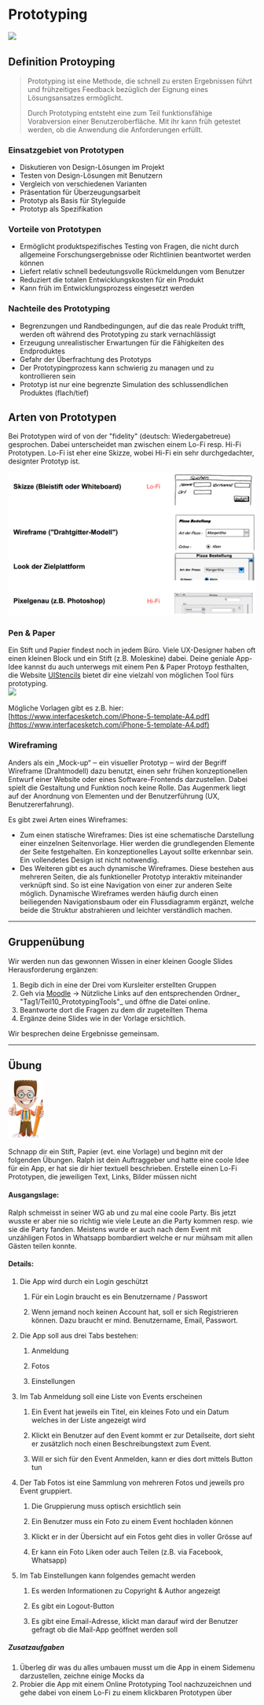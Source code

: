 # Prototyping

![](https://www.boardofinnovation.com/wp-content/uploads/2013/04/paperprotoyping.jpg)

## Definition Protoyping

> Prototyping ist eine Methode, die schnell zu ersten Ergebnissen führt und frühzeitiges Feedback bezüglich der Eignung eines Lösungsansatzes ermöglicht.
>
> Durch Prototyping entsteht eine zum Teil funktionsfähige Vorabversion einer Benutzeroberfläche. Mit ihr kann früh getestet werden, ob die Anwendung die Anforderungen erfüllt.

### Einsatzgebiet von Prototypen

* Diskutieren von Design-Lösungen im Projekt
* Testen von Design-Lösungen mit Benutzern 
* Vergleich von verschiedenen Varianten
* Präsentation für Überzeugungsarbeit
* Prototyp als Basis für Styleguide
* Prototyp als Spezifikation

### Vorteile von Prototypen

* Ermöglicht produktspezifisches Testing von Fragen, die nicht durch allgemeine Forschungsergebnisse oder Richtlinien beantwortet werden können
* Liefert relativ schnell bedeutungsvolle Rückmeldungen vom Benutzer
* Reduziert die totalen Entwicklungskosten für ein Produkt
* Kann früh im Entwicklungsprozess eingesetzt werden

### Nachteile des Prototyping

* Begrenzungen und Randbedingungen, auf die das reale Produkt trifft, werden oft während des Prototyping zu stark vernachlässigt
* Erzeugung unrealistischer Erwartungen für die Fähigkeiten des Endproduktes
* Gefahr der Überfrachtung des Prototyps
* Der Prototypingprozess kann schwierig zu managen und zu
  kontrollieren sein
* Prototyp ist nur eine begrenzte Simulation des schlussendlichen Produktes \(flach/tief\)

## Arten von Prototypen

Bei Prototypen wird of von der "fidelity" \(deutsch: Wiedergabetreue\) gesprochen. Dabei unterscheidet man zwischen einem Lo-Fi resp. Hi-Fi Prototypen. Lo-Fi ist eher eine Skizze, wobei Hi-Fi ein sehr durchgedachter, designter Prototyp ist.

![](/_allgemein/prototyp-arten.png)

### Pen & Paper

Ein Stift und Papier findest noch in jedem Büro. Viele UX-Designer haben oft einen kleinen Block und ein Stift \(z.B. Moleskine\) dabei.    Deine geniale App-Idee kannst du auch unterwegs mit einem Pen & Paper Protoyp festhalten, die Website [UIStencils](http://www.uistencils.com/) bietet dir eine vielzahl von möglichen Tool fürs prototyping.  
![](http://desarrolloweb.dlsi.ua.es/cursos/2015/hci/images/paper-prototype-03.jpg)

Mögliche Vorlagen gibt es z.B. hier:  
[https://www.interfacesketch.com/iPhone-5-template-A4.pdf](https://www.interfacesketch.com/iPhone-5-template-A4.pdf)

### 

### Wireframing

Anders als ein „Mock-up“ ‒ ein visueller Prototyp ‒ wird der Begriff Wireframe \(Drahtmodell\) dazu benutzt, einen sehr frühen konzeptionellen Entwurf einer Website oder eines Software-Frontends darzustellen. Dabei spielt die Gestaltung und Funktion noch keine Rolle. Das Augenmerk liegt auf der Anordnung von Elementen und der Benutzerführung \(UX, Benutzererfahrung\).

Es gibt zwei Arten eines Wireframes:

* Zum einen statische Wireframes: 
  Dies ist eine schematische Darstellung einer einzelnen Seitenvorlage. Hier werden die grundlegenden Elemente der Seite festgehalten. Ein konzeptionelles Layout sollte erkennbar sein. Ein vollendetes Design ist nicht notwendig.
* Des Weiteren gibt es auch dynamische Wireframes. 
  Diese bestehen aus mehreren Seiten, die als funktioneller Prototyp interaktiv miteinander verknüpft sind. So ist eine Navigation von einer zur anderen Seite möglich. Dynamische Wireframes werden häufig durch einen beiliegenden Navigationsbaum oder ein Flussdiagramm ergänzt, welche beide die Struktur abstrahieren und leichter verständlich machen.

---

## Gruppenübung

Wir werden nun das gewonnen Wissen in einer kleinen Google Slides Herausforderung ergänzen:

1. Begib dich in eine der Drei vom Kursleiter erstellten Gruppen
2. Geh via [Moodle](https://kurse.ict-bz.ch/) -&gt; Nützliche Links auf den entsprechenden Ordner_ "Tag1/Teil10\_PrototypingTools"_ und öffne die Datei online.
3. Beantworte dort die Fragen zu dem dir zugeteilten Thema
4. Ergänze deine Slides wie in der Vorlage ersichtlich.

Wir besprechen deine Ergebnisse gemeinsam.

---

## Übung

![](/_allgemein/ralph_uebung.png)

Schnapp dir ein Stift, Papier \(evt. eine Vorlage\) und beginn mit der folgenden Übungen. Ralph ist dein Auftraggeber und hatte eine coole Idee für ein App, er hat sie dir hier textuell beschrieben. Erstelle einen Lo-Fi Prototypen, die jeweiligen Text, Links, Bilder müssen nicht

#### Ausgangslage:

Ralph schmeisst in seiner WG ab und zu mal eine coole Party. Bis jetzt wusste er aber nie so richtig wie viele Leute an die Party kommen resp. wie sie die Party fanden. Meistens wurde er auch nach dem Event mit unzähligen Fotos in Whatsapp bombardiert welche er nur mühsam mit allen Gästen teilen konnte.

#### Details:

1. Die App wird durch ein Login geschützt  
   1. Für ein Login braucht es ein Benutzername / Passwort

   1. Wenn jemand noch keinen Account hat, soll er sich Registrieren können. Dazu braucht er mind. Benutzername, Email, Passwort.

2. Die App soll aus drei Tabs bestehen:

   1. Anmeldung

   2. Fotos

   3. Einstellungen

3. Im Tab Anmeldung soll eine Liste von Events erscheinen

   1. Ein Event hat jeweils ein Titel, ein kleines Foto und ein Datum welches in der Liste angezeigt wird

   2. Klickt ein Benutzer auf den Event kommt er zur Detailseite, dort sieht er zusätzlich noch einen Beschreibungstext zum Event.

   3. Will er sich für den Event Anmelden, kann er dies dort mittels Button  tun

4. Der Tab Fotos ist eine Sammlung von mehreren Fotos und jeweils pro Event gruppiert.

   1. Die Gruppierung muss optisch ersichtlich sein

   2. Ein Benutzer muss ein Foto zu einem Event hochladen können

   3. Klickt er in der Übersicht auf ein Fotos geht dies in voller Grösse auf

   4. Er kann ein Foto Liken oder auch Teilen \(z.B. via Facebook, Whatsapp\)

5. Im Tab Einstellungen kann folgendes gemacht werden

   1. Es werden Informationen zu Copyright & Author angezeigt

   2. Es gibt ein Logout-Button

   3. Es gibt eine Email-Adresse, klickt man darauf wird der Benutzer gefragt ob die Mail-App geöffnet werden soll 



##### Zusatzaufgaben

1. Überleg dir was du alles umbauen musst um die App in einem Sidemenu darzustellen, zeichne einige Mocks da
2. Probier die App mit einem Online Prototyping Tool nachzuzeichnen und gehe dabei von einem Lo-Fi zu einem klickbaren Prototypen über



